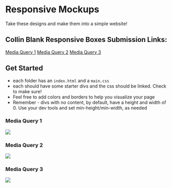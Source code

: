 # Responsive Mockups

Take these designs and make them into a simple website!

## Collin Blank Responsive Boxes Submission Links:

[Media Query 1](./medial-queries1/index.html)
[Media Query 2](./medial-queries2/index.html)
[Media Query 3](./medial-queries3/index.html)

## Get Started

- each folder has an `index.html` and a `main.css`
- each should have some starter divs and the css should be linked. Check to make sure!
- Feel free to add colors and borders to help you visualize your page
- Remember - divs with no content, by default, have a height and width of 0. Use your dev tools and set min-height/min-width, as needed

### Media Query 1

![](./imgs/r1.png)

### Media Query 2

![](./imgs/r2.png)

### Media Query 3

![](./imgs/r3.png)
